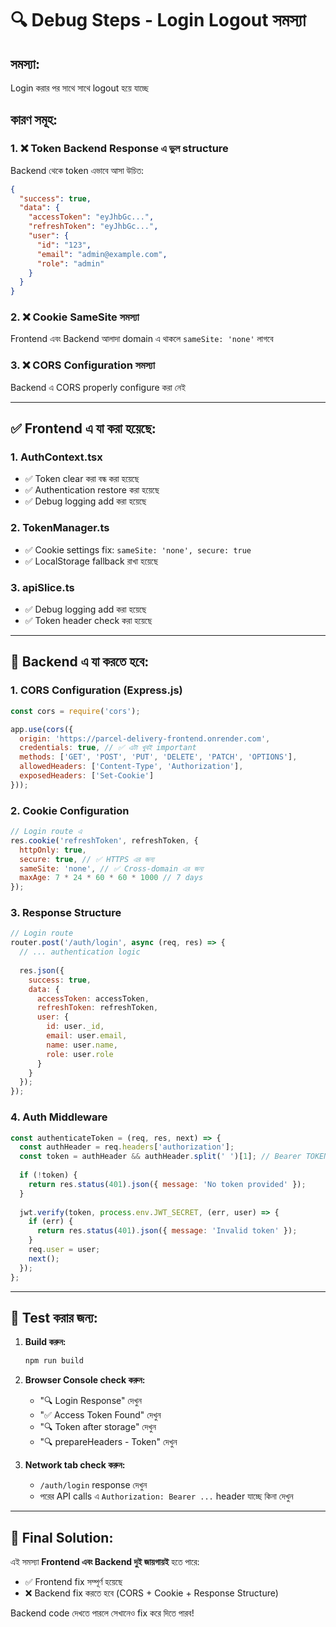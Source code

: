 # 🔍 Debug Steps - Login Logout সমস্যা

## সমস্যা:
Login করার পর সাথে সাথে logout হয়ে যাচ্ছে

## কারণ সমূহ:

### 1. ❌ Token Backend Response এ ভুল structure
Backend থেকে token এভাবে আসা উচিত:
```json
{
  "success": true,
  "data": {
    "accessToken": "eyJhbGc...",
    "refreshToken": "eyJhbGc...",
    "user": {
      "id": "123",
      "email": "admin@example.com",
      "role": "admin"
    }
  }
}
```

### 2. ❌ Cookie SameSite সমস্যা
Frontend এবং Backend আলাদা domain এ থাকলে `sameSite: 'none'` লাগবে

### 3. ❌ CORS Configuration সমস্যা
Backend এ CORS properly configure করা নেই

---

## ✅ Frontend এ যা করা হয়েছে:

### 1. AuthContext.tsx
- ✅ Token clear করা বন্ধ করা হয়েছে
- ✅ Authentication restore করা হয়েছে
- ✅ Debug logging add করা হয়েছে

### 2. TokenManager.ts
- ✅ Cookie settings fix: `sameSite: 'none', secure: true`
- ✅ LocalStorage fallback রাখা হয়েছে

### 3. apiSlice.ts
- ✅ Debug logging add করা হয়েছে
- ✅ Token header check করা হয়েছে

---

## 🚨 Backend এ যা করতে হবে:

### 1. CORS Configuration (Express.js)
```javascript
const cors = require('cors');

app.use(cors({
  origin: 'https://parcel-delivery-frontend.onrender.com',
  credentials: true, // ✅ এটা খুবই important
  methods: ['GET', 'POST', 'PUT', 'DELETE', 'PATCH', 'OPTIONS'],
  allowedHeaders: ['Content-Type', 'Authorization'],
  exposedHeaders: ['Set-Cookie']
}));
```

### 2. Cookie Configuration
```javascript
// Login route এ
res.cookie('refreshToken', refreshToken, {
  httpOnly: true,
  secure: true, // ✅ HTTPS এর জন্য
  sameSite: 'none', // ✅ Cross-domain এর জন্য
  maxAge: 7 * 24 * 60 * 60 * 1000 // 7 days
});
```

### 3. Response Structure
```javascript
// Login route
router.post('/auth/login', async (req, res) => {
  // ... authentication logic
  
  res.json({
    success: true,
    data: {
      accessToken: accessToken,
      refreshToken: refreshToken,
      user: {
        id: user._id,
        email: user.email,
        name: user.name,
        role: user.role
      }
    }
  });
});
```

### 4. Auth Middleware
```javascript
const authenticateToken = (req, res, next) => {
  const authHeader = req.headers['authorization'];
  const token = authHeader && authHeader.split(' ')[1]; // Bearer TOKEN
  
  if (!token) {
    return res.status(401).json({ message: 'No token provided' });
  }
  
  jwt.verify(token, process.env.JWT_SECRET, (err, user) => {
    if (err) {
      return res.status(401).json({ message: 'Invalid token' });
    }
    req.user = user;
    next();
  });
};
```

---

## 📝 Test করার জন্য:

1. **Build করুন:**
   ```bash
   npm run build
   ```

2. **Browser Console check করুন:**
   - "🔍 Login Response" দেখুন
   - "✅ Access Token Found" দেখুন
   - "🔍 Token after storage" দেখুন
   - "🔍 prepareHeaders - Token" দেখুন

3. **Network tab check করুন:**
   - `/auth/login` response দেখুন
   - পরের API calls এ `Authorization: Bearer ...` header যাচ্ছে কিনা দেখুন

---

## 🎯 Final Solution:

এই সমস্যা **Frontend এবং Backend দুই জায়গায়ই** হতে পারে:

- ✅ Frontend fix সম্পূর্ণ হয়েছে
- ❌ Backend fix করতে হবে (CORS + Cookie + Response Structure)

Backend code দেখতে পারলে সেখানেও fix করে দিতে পারব!
